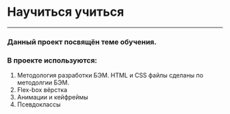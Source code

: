# Научиться учиться
***
### Данный проект посвящён теме обучения.

### В проекте используются:
1. Методология разработки БЭМ. HTML и CSS файлы сделаны по методолгии БЭМ.
2. Flex-box вёрстка
3. Анимации и кейфреймы
4. Псевдоклассы
